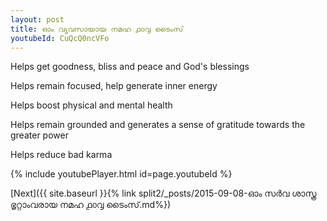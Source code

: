 ```yaml
---
layout: post
title: ഓം വ്യവസായായ നമഹ ൧൦൮ ടൈംസ്
youtubeId: CuQcQ0ncVFo
---
```

 
 
Helps get goodness, bliss and peace and God's blessings
 
Helps remain focused, help generate inner energy 
 
Helps boost physical and mental health 
 
Helps remain grounded and generates a sense of gratitude towards the greater power 
 
Helps reduce bad karma
 
 
 
 


{% include youtubePlayer.html id=page.youtubeId %}
 
[Next]({{ site.baseurl }}{% link  split2/_posts/2015-09-08-ഓം സർവ ശാസ്ത്ര ഭൃറ്റാംവരായ നമഹ ൧൦൮ ടൈംസ്.md%})
 
